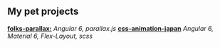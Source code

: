 ## My pet projects

[**folks-parallax:**](https://ilnazv.github.io/folks-parallax/) _Angular 6, parallax.js_
[**css-animation-japan**](https://ilnazv.github.io/css-animation-japan/) _Angular 6, Material 6, Flex-Layout, scss_
